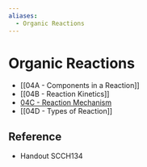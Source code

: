 ```yaml
---
aliases:
  - Organic Reactions
---
```


# Organic Reactions

- [[04A - Components in a Reaction]]
- [[04B - Reaction Kinetics]]
- [04C - Reaction Mechanism]()
- [[04D - Types of Reaction]]

## Reference

- Handout SCCH134
